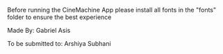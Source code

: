 Before running the CineMachine App please install all fonts in the "fonts" folder to ensure the best experience

Made By:
Gabriel Asis

To be submitted to:
Arshiya Subhani
